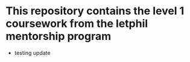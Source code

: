 #  This repository contains the level 1 coursework from the letphil mentorship program

- testing update